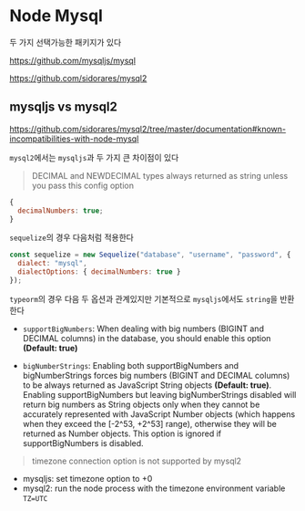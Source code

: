 # Node Mysql

두 가지 선택가능한 패키지가 있다

<https://github.com/mysqljs/mysql>

<https://github.com/sidorares/mysql2>

## mysqljs vs mysql2

<https://github.com/sidorares/mysql2/tree/master/documentation#known-incompatibilities-with-node-mysql>

`mysql2`에서는 `mysqljs`과 두 가지 큰 차이점이 있다

> DECIMAL and NEWDECIMAL types always returned as string unless you pass this config option

```js
{
  decimalNumbers: true;
}
```

`sequelize`의 경우 다음처럼 적용한다

```js
const sequelize = new Sequelize("database", "username", "password", {
  dialect: "mysql",
  dialectOptions: { decimalNumbers: true }
});
```

`typeorm`의 경우 다음 두 옵션과 관계있지만 기본적으로 `mysqljs`에서도 `string`을 반환한다

- `supportBigNumbers`: When dealing with big numbers (BIGINT and DECIMAL columns) in the database, you should enable this option **(Default: true)**

- `bigNumberStrings`: Enabling both supportBigNumbers and bigNumberStrings forces big numbers (BIGINT and DECIMAL columns) to be always returned as JavaScript String objects **(Default: true)**. Enabling supportBigNumbers but leaving bigNumberStrings disabled will return big numbers as String objects only when they cannot be accurately represented with JavaScript Number objects (which happens when they exceed the [-2^53, +2^53] range), otherwise they will be returned as Number objects. This option is ignored if supportBigNumbers is disabled.

> timezone connection option is not supported by mysql2

- mysqljs: set timezone option to +0
- mysql2: run the node process with the timezone environment variable `TZ=UTC`
